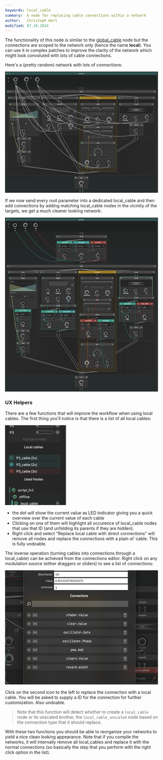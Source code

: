 ```yaml
---
keywords: local_cable
summary:  A node for replacing cable connections within a network
author:   Christoph Hart
modified: 07.10.2024
---
```

  
The functionality of this node is similar to the [global_cable](/scriptnode/list/routing/global_cable) node but the connections are scoped to the network only (hence the name **local**). You can use it in complex patches to improve the clarity of the network which might look convoluted with lots of cable connections.

Here's a (pretty random) network with lots of connections:

![](/images/custom/scriptnode/local_cable_dirty.png)

If we now send every root parameter into a dedicated local_cable and then add connections by adding matching local_cable nodes in the vicinity of the targets, we get a much cleaner looking network:

![](/images/custom/scriptnode/local_cable_clean.png)

### UX Helpers

There are a few functions that will improve the workflow when using local cables. The first thing you'll notice is that there is a list of all local cables:

![](/images/custom/scriptnode/local_cable_list.png)

- the dot will show the current value as LED indicator giving you a quick overview over the current value of each cable
- Clicking on one of them will highlight all occurence of local_cable nodes that use that ID (and unfolding its parents if they are hidden). 
- Right click and select "Replace local cable with direct connections" will remove all nodes and replace the connections with a plain ol' cable. This is fully undoable.

The inverse operation (turning cables into connections through a local_cable) can be achieved from the connections editor. Right click on any modulation source (either draggers or sliders) to see a list of connections:

![](/images/custom/scriptnode/local_cable_connections.png)

Click on the second icon to the left to replace the connection with a local cable. You will be asked to supply a ID for the connection for further customization. Also undoable.

> Note that this function will detect whether to create a `local_cable` node or its unscaled brother, the `local_cable_unscaled` node based on the connection type that it should replace.

With these two functions you should be able to reorganize your networks to yield a nice clean looking appearance. Note that if you compile the networks, it will internally remove all local_cables and replace it with the normal connections (so basically the step that you perform with the right click option in the list).